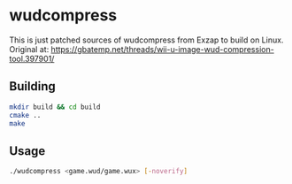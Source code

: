 # wudcompress

This is just patched sources of wudcompress from Exzap to build on Linux.
Original at: https://gbatemp.net/threads/wii-u-image-wud-compression-tool.397901/

## Building

```bash
mkdir build && cd build
cmake ..
make
```

## Usage

```bash
./wudcompress <game.wud/game.wux> [-noverify]
```
